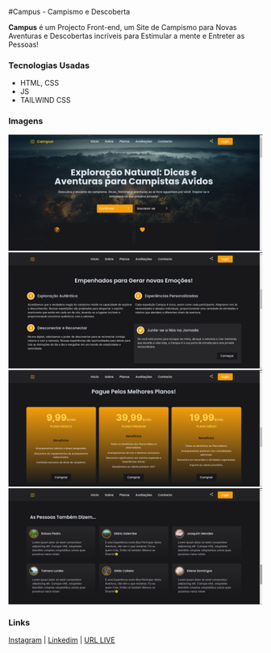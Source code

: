 #Campus - Campismo e Descoberta

**Campus** é um Projecto Front-end, um Site de Campismo para Novas Aventuras e Descobertas incríveis para Estimular a mente e 
Entreter as Pessoas!

### Tecnologias Usadas
- HTML, CSS
- JS
- TAILWIND CSS

### Imagens
![](screen.png)
![](screen2.png)
![](screen3.png)
![](screen4.png)

### Links
[Instagram](https://www.instagram.com/mariosalembe22) | [Linkedim](https://www.linkedin.com/in/m%C3%A1rio-salembe-093797246/) | [URL LIVE](https://mariosalembe23.github.io/campus.github.io/)
